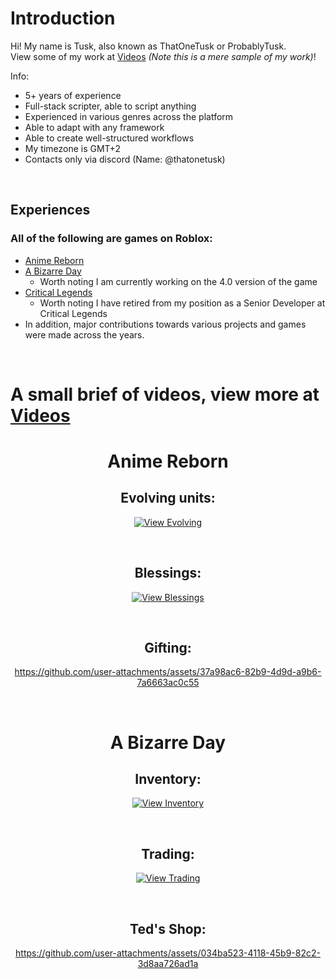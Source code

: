 # Introduction

Hi! My name is Tusk, also known as ThatOneTusk or ProbablyTusk. <br>
View some of my work at [Videos](https://github.com/ProbablyTusk/ProbablyTusk/tree/main/Portfolio/Videos) *(Note this is a mere sample of my work)*! <br>

Info: 
- 5+ years of experience
- Full-stack scripter, able to script anything
- Experienced in various genres across the platform
- Able to adapt with any framework
- Able to create well-structured workflows
- My timezone is GMT+2
- Contacts only via discord (Name: @thatonetusk)

<br>

## Experiences
### All of the following are games on Roblox:
- [Anime Reborn](https://www.roblox.com/games/17046374415/Anime-Reborn-X2-SOULS)
- [A Bizarre Day](https://www.roblox.com/games/2686500207/A-Bizarre-Day-v4-0-OPEN-BETA)
  - Worth noting I am currently working on the 4.0 version of the game
- [Critical Legends](https://www.roblox.com/games/8619263259/v4-0-2-Critical-Legends)
  - Worth noting I have retired from my position as a Senior Developer at Critical Legends
- In addition, major contributions towards various projects and games were made across the years.
<br>

# A small brief of videos, view more at [Videos](https://github.com/ProbablyTusk/ProbablyTusk/tree/main/Portfolio/Videos)
<div align=center>
  
# Anime Reborn

## Evolving units:
[![View Evolving](https://img.youtube.com/vi/jOG1paCrho8/0.jpg)](https://www.youtube.com/watch?v=jOG1paCrho8)

<br>

## Blessings:
[![View Blessings](https://img.youtube.com/vi/YxbmoCdf5Hg/0.jpg)](https://www.youtube.com/watch?v=YxbmoCdf5Hg)

<br>

## Gifting:
https://github.com/user-attachments/assets/37a98ac6-82b9-4d9d-a9b6-7a6663ac0c55

<br>

# A Bizarre Day

## Inventory:
[![View Inventory](https://img.youtube.com/vi/S_mbI0t7qZ0/0.jpg)](https://www.youtube.com/watch?v=S_mbI0t7qZ0)

<br>

## Trading:
[![View Trading](https://img.youtube.com/vi/z2LFRDvm0nw/0.jpg)](https://www.youtube.com/watch?v=z2LFRDvm0nw)

<br>

## Ted's Shop:
https://github.com/user-attachments/assets/034ba523-4118-45b9-82c2-3d8aa726ad1a

<br>
